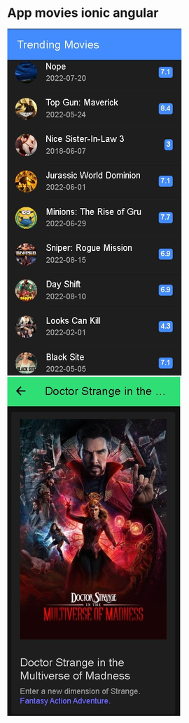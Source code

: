 # App movies ionic angular

![](./src/assets/result_ionic_01.jpg)
![](./src/assets/result_ionic_02.jpg)
